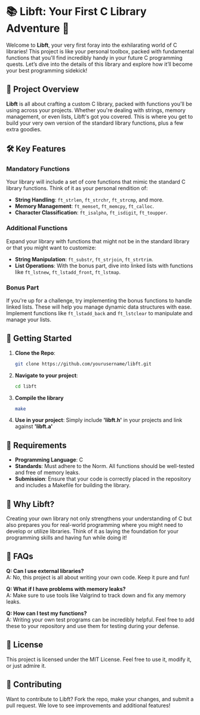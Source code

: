 # 📚 Libft: Your First C Library Adventure 🚀

Welcome to **Libft**, your very first foray into the exhilarating world of C libraries! This project is like your personal toolbox, packed with fundamental functions that you'll find incredibly handy in your future C programming quests. Let’s dive into the details of this library and explore how it’ll become your best programming sidekick!

## 🎯 Project Overview

**Libft** is all about crafting a custom C library, packed with functions you'll be using across your projects. Whether you're dealing with strings, memory management, or even lists, Libft's got you covered. This is where you get to build your very own version of the standard library functions, plus a few extra goodies.

## 🛠️ Key Features

### Mandatory Functions

Your library will include a set of core functions that mimic the standard C library functions. Think of it as your personal rendition of:
- **String Handling**: `ft_strlen`, `ft_strchr`, `ft_strcmp`, and more.
- **Memory Management**: `ft_memset`, `ft_memcpy`, `ft_calloc`.
- **Character Classification**: `ft_isalpha`, `ft_isdigit`, `ft_toupper`.

### Additional Functions

Expand your library with functions that might not be in the standard library or that you might want to customize:
- **String Manipulation**: `ft_substr`, `ft_strjoin`, `ft_strtrim`.
- **List Operations**: With the bonus part, dive into linked lists with functions like `ft_lstnew`, `ft_lstadd_front`, `ft_lstmap`.

### Bonus Part

If you're up for a challenge, try implementing the bonus functions to handle linked lists. These will help you manage dynamic data structures with ease. Implement functions like `ft_lstadd_back` and `ft_lstclear` to manipulate and manage your lists.

## 🚀 Getting Started

1. **Clone the Repo**:
   ```bash
   git clone https://github.com/yourusername/libft.git
   ```

2. **Navigate to your project**:
   ```bash
   cd libft
   ```

3. **Compile the library**
	```bash
   make
   ```
4. **Use in your project**: Simply include **'libft.h'** in your projects and link against **'libft.a'**

## 📄 Requirements

- **Programming Language**: C
- **Standards**: Must adhere to the Norm. All functions should be well-tested and free of memory leaks.
- **Submission**: Ensure that your code is correctly placed in the repository and includes a Makefile for building the library.

## 🌟 Why Libft?

Creating your own library not only strengthens your understanding of C but also prepares you for real-world programming where you might need to develop or utilize libraries. Think of it as laying the foundation for your programming skills and having fun while doing it!

## 🤔 FAQs

**Q: Can I use external libraries?**  
A: No, this project is all about writing your own code. Keep it pure and fun!

**Q: What if I have problems with memory leaks?**  
A: Make sure to use tools like Valgrind to track down and fix any memory leaks.

**Q: How can I test my functions?**  
A: Writing your own test programs can be incredibly helpful. Feel free to add these to your repository and use them for testing during your defense.

## 📜 License

This project is licensed under the MIT License. Feel free to use it, modify it, or just admire it.

## 🤝 Contributing

Want to contribute to Libft? Fork the repo, make your changes, and submit a pull request. We love to see improvements and additional features!


